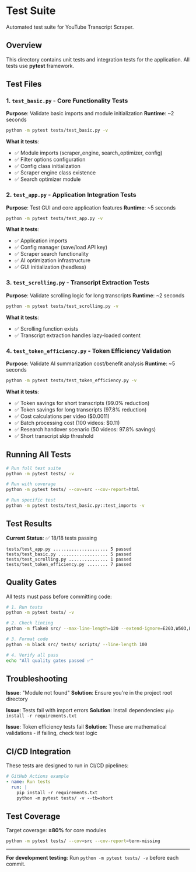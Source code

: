 # Test Suite

Automated test suite for YouTube Transcript Scraper.

## Overview

This directory contains unit tests and integration tests for the application. All tests use **pytest** framework.

## Test Files

### 1. `test_basic.py` - Core Functionality Tests
**Purpose**: Validate basic imports and module initialization
**Runtime**: ~2 seconds

```bash
python -m pytest tests/test_basic.py -v
```

**What it tests**:
- ✅ Module imports (scraper_engine, search_optimizer, config)
- ✅ Filter options configuration
- ✅ Config class initialization
- ✅ Scraper engine class existence
- ✅ Search optimizer module

### 2. `test_app.py` - Application Integration Tests
**Purpose**: Test GUI and core application features
**Runtime**: ~5 seconds

```bash
python -m pytest tests/test_app.py -v
```

**What it tests**:
- ✅ Application imports
- ✅ Config manager (save/load API key)
- ✅ Scraper search functionality
- ✅ AI optimization infrastructure
- ✅ GUI initialization (headless)

### 3. `test_scrolling.py` - Transcript Extraction Tests
**Purpose**: Validate scrolling logic for long transcripts
**Runtime**: ~2 seconds

```bash
python -m pytest tests/test_scrolling.py -v
```

**What it tests**:
- ✅ Scrolling function exists
- ✅ Transcript extraction handles lazy-loaded content

### 4. `test_token_efficiency.py` - Token Efficiency Validation
**Purpose**: Validate AI summarization cost/benefit analysis
**Runtime**: ~5 seconds

```bash
python -m pytest tests/test_token_efficiency.py -v
```

**What it tests**:
- ✅ Token savings for short transcripts (99.0% reduction)
- ✅ Token savings for long transcripts (97.8% reduction)
- ✅ Cost calculations per video ($0.0011)
- ✅ Batch processing cost (100 videos: $0.11)
- ✅ Research handover scenario (50 videos: 97.8% savings)
- ✅ Short transcript skip threshold

## Running All Tests

```bash
# Run full test suite
python -m pytest tests/ -v

# Run with coverage
python -m pytest tests/ --cov=src --cov-report=html

# Run specific test
python -m pytest tests/test_basic.py::test_imports -v
```

## Test Results

**Current Status**: ✅ 18/18 tests passing

```
tests/test_app.py ..................... 5 passed
tests/test_basic.py ................... 5 passed
tests/test_scrolling.py ............... 1 passed
tests/test_token_efficiency.py ........ 7 passed
```

## Quality Gates

All tests must pass before committing code:

```bash
# 1. Run tests
python -m pytest tests/ -v

# 2. Check linting
python -m flake8 src/ --max-line-length=120 --extend-ignore=E203,W503,E501

# 3. Format code
python -m black src/ tests/ scripts/ --line-length 100

# 4. Verify all pass
echo "All quality gates passed ✅"
```

## Troubleshooting

**Issue**: "Module not found"
**Solution**: Ensure you're in the project root directory

**Issue**: Tests fail with import errors
**Solution**: Install dependencies: `pip install -r requirements.txt`

**Issue**: Token efficiency tests fail
**Solution**: These are mathematical validations - if failing, check test logic

## CI/CD Integration

These tests are designed to run in CI/CD pipelines:

```yaml
# GitHub Actions example
- name: Run tests
  run: |
    pip install -r requirements.txt
    python -m pytest tests/ -v --tb=short
```

## Test Coverage

Target coverage: **≥80%** for core modules

```bash
python -m pytest tests/ --cov=src --cov-report=term-missing
```

---

**For development testing**: Run `python -m pytest tests/ -v` before each commit.
